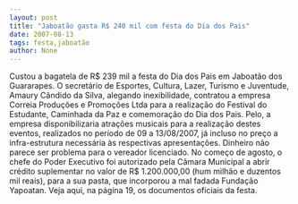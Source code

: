 ```yaml
---
layout: post
title: "Jaboatão gasta R$ 240 mil com festa do Dia dos Pais"
date: 2007-08-13
tags: festa,jaboatão
author: None
---
```

Custou a bagatela de R$ 239 mil a festa do Dia dos Pais em Jaboat&atilde;o dos Guararapes.
O secret&aacute;rio de Esportes, Cultura, Lazer, Turismo e Juventude, Amaury C&acirc;ndido da Silva, alegando inexibilidade, contratou a empresa Correia Produ&ccedil;&otilde;es e Promo&ccedil;&otilde;es Ltda para a realiza&ccedil;&atilde;o do Festival do Estudante, Caminhada da Paz e comemora&ccedil;&atilde;o do Dia dos Pais.
Pelo, a empresa disponibilizaria atra&ccedil;&otilde;es musicais para a realiza&ccedil;&atilde;o destes eventos, realizados no per&iacute;odo de 09 a 13/08/2007, j&aacute; incluso no pre&ccedil;o a infra-estrutura necess&aacute;ria &agrave;s respectivas apresenta&ccedil;&otilde;es. 
Dinheiro n&atilde;o parece ser problema para o vereador licenciado. No come&ccedil;o de agosto, o chefe do Poder Executivo foi autorizado pela C&acirc;mara Municipal a abrir cr&eacute;dito suplementar no valor de R$ 1.200.000,00 (hum milh&atilde;o e duzentos mil reais), para a sua pasta, que incorporou a mal fadada Funda&ccedil;&atilde;o Yapoatan.
Veja aqui, na p&aacute;gina 19,&nbsp;os documentos oficiais da festa. 